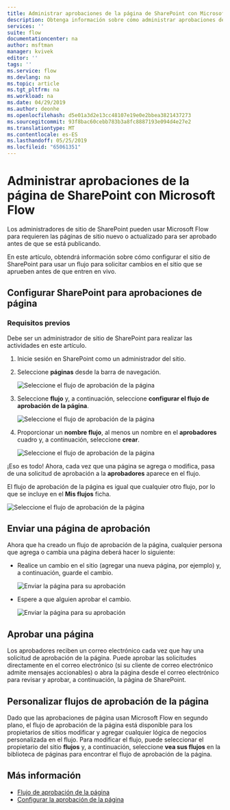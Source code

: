 ```yaml
---
title: Administrar aprobaciones de la página de SharePoint con Microsoft Flow | Microsoft Docs
description: Obtenga información sobre cómo administrar aprobaciones de la página de SharePoint con Microsoft Flow...
services: ''
suite: flow
documentationcenter: na
author: msftman
manager: kvivek
editor: ''
tags: ''
ms.service: flow
ms.devlang: na
ms.topic: article
ms.tgt_pltfrm: na
ms.workload: na
ms.date: 04/29/2019
ms.author: deonhe
ms.openlocfilehash: d5e01a3d2e13cc48107e19e0e2bbea3821437273
ms.sourcegitcommit: 93f8bac60cebb783b3a8fc8887193e094d4e27e2
ms.translationtype: MT
ms.contentlocale: es-ES
ms.lasthandoff: 05/25/2019
ms.locfileid: "65061351"
---
```

# <a name="manage-sharepoint-page-approvals-with-microsoft-flow"></a>Administrar aprobaciones de la página de SharePoint con Microsoft Flow

Los administradores de sitio de SharePoint pueden usar Microsoft Flow para requieren las páginas de sitio nuevo o actualizado para ser aprobado antes de que se está publicando.

En este artículo, obtendrá información sobre cómo configurar el sitio de SharePoint para usar un flujo para solicitar cambios en el sitio que se aprueben antes de que entren en vivo.

## <a name="configure-sharepoint-for-page-approvals"></a>Configurar SharePoint para aprobaciones de página

### <a name="prerequisites"></a>Requisitos previos 

Debe ser un administrador de sitio de SharePoint para realizar las actividades en este artículo.

1. Inicie sesión en SharePoint como un administrador del sitio.
1. Seleccione **páginas** desde la barra de navegación.

    ![Seleccione el flujo de aprobación de la página](media/customize-sharepoint-page-approvals/pages.png)

1. Seleccione **flujo** y, a continuación, seleccione **configurar el flujo de aprobación de la página**.
    
    ![Seleccione el flujo de aprobación de la página](media/customize-sharepoint-page-approvals/select-page-approval-flow.png)

1. Proporcionar un **nombre flujo**, al menos un nombre en el **aprobadores** cuadro y, a continuación, seleccione **crear**.
    
    ![Seleccione el flujo de aprobación de la página](media/customize-sharepoint-page-approvals/flow-name-approvers-create.png)

¡Eso es todo! Ahora, cada vez que una página se agrega o modifica, pasa de una solicitud de aprobación a la **aprobadores** aparece en el flujo.

El flujo de aprobación de la página es igual que cualquier otro flujo, por lo que se incluye en el **Mis flujos** ficha.

![Seleccione el flujo de aprobación de la página](media/customize-sharepoint-page-approvals/page-approval-flow-success.png)

## <a name="submit-a-page-for-approval"></a>Enviar una página de aprobación

Ahora que ha creado un flujo de aprobación de la página, cualquier persona que agrega o cambia una página deberá hacer lo siguiente:

 - Realice un cambio en el sitio (agregar una nueva página, por ejemplo) y, a continuación, guarde el cambio.

     ![Enviar la página para su aprobación](media/customize-sharepoint-page-approvals/create-new-page.png)
     
 - Espere a que alguien aprobar el cambio.
    
    ![Enviar la página para su aprobación](media/customize-sharepoint-page-approvals/wait-for-approval.png)
    
## <a name="approve-a-page"></a>Aprobar una página

Los aprobadores reciben un correo electrónico cada vez que hay una solicitud de aprobación de la página. Puede aprobar las solicitudes directamente en el correo electrónico (si su cliente de correo electrónico admite mensajes accionables) o abra la página desde el correo electrónico para revisar y aprobar, a continuación, la página de SharePoint.

## <a name="customize-page-approval-flows"></a>Personalizar flujos de aprobación de la página

Dado que las aprobaciones de página usan Microsoft Flow en segundo plano, el flujo de aprobación de la página está disponible para los propietarios de sitios modificar y agregar cualquier lógica de negocios personalizada en el flujo. Para modificar el flujo, puede seleccionar el propietario del sitio **flujos** y, a continuación, seleccione **vea sus flujos** en la biblioteca de páginas para encontrar el flujo de aprobación de la página.

## <a name="learn-more"></a>Más información

- [Flujo de aprobación de la página](https://support.office.com/article/page-approval-flow-a8b2e689-d4a1-4639-8028-333c0ece30d9)
- [Configurar la aprobación de la página](https://support.office.com/article/configure-page-approval-14ce6976-a0a7-427b-b4ab-d28d344a5222)
